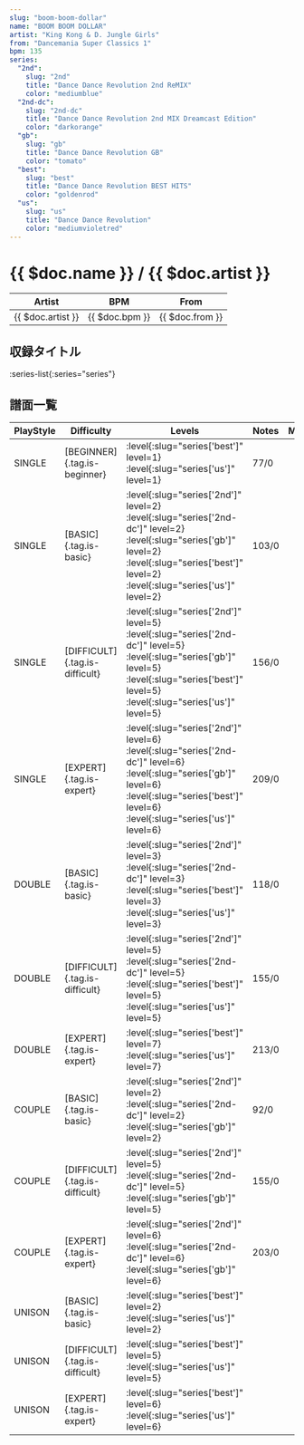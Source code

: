 ```yaml
---
slug: "boom-boom-dollar"
name: "BOOM BOOM DOLLAR"
artist: "King Kong & D. Jungle Girls"
from: "Dancemania Super Classics 1"
bpm: 135
series:
  "2nd":
    slug: "2nd"
    title: "Dance Dance Revolution 2nd ReMIX"
    color: "mediumblue"
  "2nd-dc":
    slug: "2nd-dc"
    title: "Dance Dance Revolution 2nd MIX Dreamcast Edition"
    color: "darkorange"
  "gb":
    slug: "gb"
    title: "Dance Dance Revolution GB"
    color: "tomato"
  "best":
    slug: "best"
    title: "Dance Dance Revolution BEST HITS"
    color: "goldenrod"
  "us":
    slug: "us"
    title: "Dance Dance Revolution"
    color: "mediumvioletred"
---
```


# {{ $doc.name }} / {{ $doc.artist }}

|Artist|BPM|From|
|------|---|----|
|{{ $doc.artist }}|{{ $doc.bpm }}|{{ $doc.from }}|

## 収録タイトル

:series-list{:series="series"}

## 譜面一覧

|PlayStyle|Difficulty|Levels|Notes|Movie|
|---------|----------|------|-----|-----|
|SINGLE|[BEGINNER]{.tag.is-beginner}|:level{:slug="series['best']" level=1} :level{:slug="series['us']" level=1}|77/0||
|SINGLE|[BASIC]{.tag.is-basic}|:level{:slug="series['2nd']" level=2} :level{:slug="series['2nd-dc']" level=2} :level{:slug="series['gb']" level=2} :level{:slug="series['best']" level=2} :level{:slug="series['us']" level=2}|103/0||
|SINGLE|[DIFFICULT]{.tag.is-difficult}|:level{:slug="series['2nd']" level=5} :level{:slug="series['2nd-dc']" level=5} :level{:slug="series['gb']" level=5} :level{:slug="series['best']" level=5} :level{:slug="series['us']" level=5}|156/0||
|SINGLE|[EXPERT]{.tag.is-expert}|:level{:slug="series['2nd']" level=6} :level{:slug="series['2nd-dc']" level=6} :level{:slug="series['gb']" level=6} :level{:slug="series['best']" level=6} :level{:slug="series['us']" level=6}|209/0||
|DOUBLE|[BASIC]{.tag.is-basic}|:level{:slug="series['2nd']" level=3} :level{:slug="series['2nd-dc']" level=3} :level{:slug="series['best']" level=3} :level{:slug="series['us']" level=3}|118/0||
|DOUBLE|[DIFFICULT]{.tag.is-difficult}|:level{:slug="series['2nd']" level=5} :level{:slug="series['2nd-dc']" level=5} :level{:slug="series['best']" level=5} :level{:slug="series['us']" level=5}|155/0||
|DOUBLE|[EXPERT]{.tag.is-expert}|:level{:slug="series['best']" level=7} :level{:slug="series['us']" level=7}|213/0||
|COUPLE|[BASIC]{.tag.is-basic}|:level{:slug="series['2nd']" level=2} :level{:slug="series['2nd-dc']" level=2} :level{:slug="series['gb']" level=2}|92/0||
|COUPLE|[DIFFICULT]{.tag.is-difficult}|:level{:slug="series['2nd']" level=5} :level{:slug="series['2nd-dc']" level=5} :level{:slug="series['gb']" level=5}|155/0||
|COUPLE|[EXPERT]{.tag.is-expert}|:level{:slug="series['2nd']" level=6} :level{:slug="series['2nd-dc']" level=6} :level{:slug="series['gb']" level=6}|203/0||
|UNISON|[BASIC]{.tag.is-basic}|:level{:slug="series['best']" level=2} :level{:slug="series['us']" level=2}|||
|UNISON|[DIFFICULT]{.tag.is-difficult}|:level{:slug="series['best']" level=5} :level{:slug="series['us']" level=5}|||
|UNISON|[EXPERT]{.tag.is-expert}|:level{:slug="series['best']" level=6} :level{:slug="series['us']" level=6}|||
